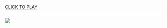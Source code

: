 
<a href="https://premium76.site?title=obsidian_unblocked_games&ref=13M">CLICK TO PLAY</a></h3>
<hr>

<a href="https://premium76.site?title=obsidian_unblocked_games&ref=13M"><img src="https://clearcache.store/games.png"></a>


